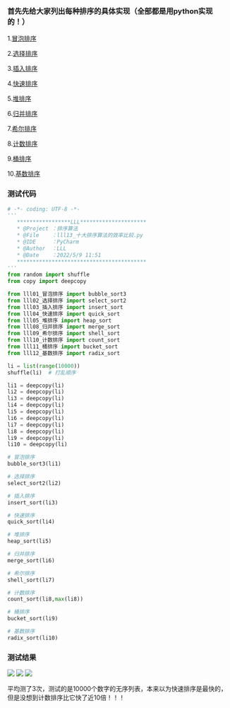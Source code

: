 
<BlogInfo id="1275" title="10大排序算法的性能比较，计数排序简直逆天？" author="白日梦想猿" pv=0 read_times=0 pre_cost_time=70 category="排序算法" tag_list="['排序算法']" create_time="2022.05.09 12:18:00.384096" update_time="2022.05.09 12:18:00" />

###  首先先给大家列出每种排序的具体实现（全部都是用python实现的！）

1.[冒泡排序](https://blog.csdn.net/max_LLL/article/details/124456915?spm=1001.2014.3001.5502 "冒泡排序")

2.[选择排序](https://blog.csdn.net/max_LLL/article/details/124477536?spm=1001.2014.3001.5502 "选择排序")

3.[插入排序](https://blog.csdn.net/max_LLL/article/details/124480756?spm=1001.2014.3001.5502 "插入排序")

4.[快速排序](https://blog.csdn.net/max_LLL/article/details/124484615?spm=1001.2014.3001.5502 "快速排序")
  
5.[堆排序](https://blog.csdn.net/max_LLL/article/details/124568047?spm=1001.2014.3001.5502 "堆排序")

6.[归并排序](https://blog.csdn.net/max_LLL/article/details/124568115?spm=1001.2014.3001.5502 "归并排序")

7.[希尔排序](https://blog.csdn.net/max_LLL/article/details/124624342?spm=1001.2014.3001.5502 "希尔排序")

8.[计数排序](https://blog.csdn.net/max_LLL/article/details/124589603?spm=1001.2014.3001.5502 "计数排序")

9.[桶排序](https://blog.csdn.net/max_LLL/article/details/124626413?spm=1001.2014.3001.5502 "桶排序")
   
10.[基数排序](https://blog.csdn.net/max_LLL/article/details/124662991?spm=1001.2014.3001.5502 "基数排序")


### 测试代码

```python
# -*- coding: UTF-8 -*-
'''
   *****************LLL*********************
   * @Project ：排序算法                       
   * @File    ：lll13_十大排序算法的效率比较.py                  
   * @IDE     ：PyCharm             
   * @Author  ：LLL                         
   * @Date    ：2022/5/9 11:51             
   *****************************************
'''
from random import shuffle
from copy import deepcopy

from lll01_冒泡排序 import bubble_sort3
from lll02_选择排序 import select_sort2
from lll03_插入排序 import insert_sort
from lll04_快速排序 import quick_sort
from lll05_堆排序 import heap_sort
from lll08_归并排序 import merge_sort
from lll09_希尔排序 import shell_sort
from lll10_计数排序 import count_sort
from lll11_桶排序 import bucket_sort
from lll12_基数排序 import radix_sort

li = list(range(10000))
shuffle(li)  # 打乱顺序

li1 = deepcopy(li)
li2 = deepcopy(li)
li3 = deepcopy(li)
li4 = deepcopy(li)
li5 = deepcopy(li)
li6 = deepcopy(li)
li7 = deepcopy(li)
li8 = deepcopy(li)
li9 = deepcopy(li)
li10 = deepcopy(li)

# 冒泡排序
bubble_sort3(li1)

# 选择排序
select_sort2(li2)

# 插入排序
insert_sort(li3)

# 快速排序
quick_sort(li4)

# 堆排序
heap_sort(li5)

# 归并排序
merge_sort(li6)

# 希尔排序
shell_sort(li7)

# 计数排序
count_sort(li8,max(li8))

# 桶排序
bucket_sort(li9)

# 基数排序
radix_sort(li10)
```


### 测试结果

![](https://img-blog.csdnimg.cn/6ded1cdf72e8406d97b6dfc1cc48dd8f.png)
![](https://img-blog.csdnimg.cn/d22c5e29d1754eba867fe0476d76e9bb.png)
![](https://img-blog.csdnimg.cn/4d0ac0ad217f4b0980c67a4013607d6c.png)





平均测了3次，测试的是10000个数字的无序列表，本来以为快速排序是最快的，但是没想到计数排序比它快了近10倍！！！













